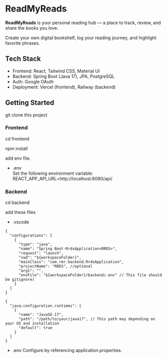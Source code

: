 # ReadMyReads

**ReadMyReads** is your personal reading hub — a place to track, review, and share the books you love.

Create your own digital bookshelf, log your reading journey, and highlight favorite phrases.

## Tech Stack

- Frontend: React, Tailwind CSS, Material UI
- Backend: Spring Boot (Java 17), JPA, PostgreSQL
- Auth: Google OAuth
- Deployment: Vercel (frontend), Railway (backend)

## Getting Started

git clone this project

### Frontend

cd frontend

npm install

add env file.

- .env  
   Set the following environment variable:
  REACT_APP_API_URL=http://localhost:8080/api/

### Backend

cd backend

add these files

- .vscode

```json:launch
{
  "configurations": [
    {
      "type": "java",
      "name": "Spring Boot-RrdsApplication<RRDS>",
      "request": "launch",
      "cwd": "${workspaceFolder}",
      "mainClass": "com.rmr.backend.RrdsApplication",
      "projectName": "RRDS", //optional
      "args": "",
      "envFile": "${workspaceFolder}/backend/.env" // This file should be gitignore)
    }
  ]
}
```

```json:settings
{
  "java.configuration.runtimes": [
    {
      "name": "JavaSE-17",
      "path": "/path/to/your/java17", // This path may depending on your OS and installation
      "default": true
    }
  ]
}
```

- .env
  Configure by referencing application.properties.
